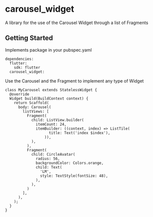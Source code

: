 # carousel_widget

A library for the use of the Carousel Widget through a list of Fragments

## Getting Started

Implements package in your pubspec.yaml

```
dependencies:
  flutter:
    sdk: flutter
  carousel_widget: 
```

Use the Carousel and the Fragment to implement any type of Widget

```
class MyCarousel extends StatelessWidget {
  @override
  Widget build(BuildContext context) {
    return Scaffold(
      body: Carousel(
        listViews: [
          Fragment(
            child: ListView.builder(
              itemCount: 24,
              itemBuilder: ((context, index) => ListTile(
                    title: Text('index $index'),
                  )),
            ),
          ),
          Fragment(
            child: CircleAvatar(
              radius: 56,
              backgroundColor: Colors.orange,
              child: Text(
                'LM',
                style: TextStyle(fontSize: 48),
              ),
            ),
          )
        ],
      ),
    );
  }
}

```
